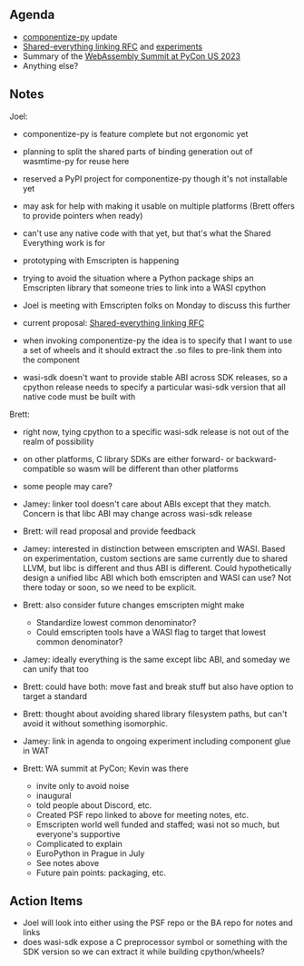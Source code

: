 ## Agenda

- [componentize-py](https://github.com/dicej/componentize-py) update
- [Shared-everything linking RFC](https://hackmd.io/IlY4lICRRNy9wQbNLdb2Wg?both) and [experiments](https://github.com/jameysharp/wasm-ld.so-test)
- Summary of the [WebAssembly Summit at PyCon US 2023](https://github.com/psf/webassembly/blob/main/meetings/2023/webassembly-summit-pycon-us.md)
- Anything else?

## Notes
Joel:
- componentize-py is feature complete but not ergonomic yet
- planning to split the shared parts of binding generation out of wasmtime-py for reuse here
- reserved a PyPI project for componentize-py though it's not installable yet
- may ask for help with making it usable on multiple platforms (Brett offers to provide pointers when ready)
- can't use any native code with that yet, but that's what the Shared Everything work is for

- prototyping with Emscripten is happening
- trying to avoid the situation where a Python package ships an Emscripten library that someone tries to link into a WASI cpython
- Joel is meeting with Emscripten folks on Monday to discuss this further
- current proposal: [Shared-everything linking RFC](https://hackmd.io/IlY4lICRRNy9wQbNLdb2Wg?both)
- when invoking componentize-py the idea is to specify that I want to use a set of wheels and it should extract the .so files to pre-link them into the component
- wasi-sdk doesn't want to provide stable ABI across SDK releases, so a cpython release needs to specify a particular wasi-sdk version that all native code must be built with

Brett:
- right now, tying cpython to a specific wasi-sdk release is not out of the realm of possibility
- on other platforms, C library SDKs are either forward- or backward-compatible so wasm will be different than other platforms
- some people may care?

- Jamey: linker tool doesn't care about ABIs except that they match.  Concern is that libc ABI may change across wasi-sdk release
- Brett: will read proposal and provide feedback
- Jamey: interested in distinction between emscripten and WASI.  Based on experimentation, custom sections are same currently due to shared LLVM, but libc is different and thus ABI is different.  Could hypothetically design a unified libc ABI which both emscripten and WASI can use?  Not there today or soon, so we need to be explicit.
- Brett: also consider future changes emscripten might make
    - Standardize lowest common denominator?
    - Could emscripten tools have a WASI flag to target that lowest common denominator?
- Jamey: ideally everything is the same except libc ABI, and someday we can unify that too
- Brett: could have both: move fast and break stuff but also have option to target a standard

- Brett: thought about avoiding shared library filesystem paths, but can't avoid it without something isomorphic.
- Jamey: link in agenda to ongoing experiment including component glue in WAT

- Brett: WA summit at PyCon; Kevin was there
    - invite only to avoid noise
    - inaugural
    - told people about Discord, etc.
    - Created PSF repo linked to above for meeting notes, etc.
    - Emscripten world well funded and staffed; wasi not so much, but everyone's supportive
    - Complicated to explain
    - EuroPython in Prague in July
    - See notes above
    - Future pain points: packaging, etc.

## Action Items
- Joel will look into either using the PSF repo or the BA repo for notes and links
- does wasi-sdk expose a C preprocessor symbol or something with the SDK version so we can extract it while building cpython/wheels?
